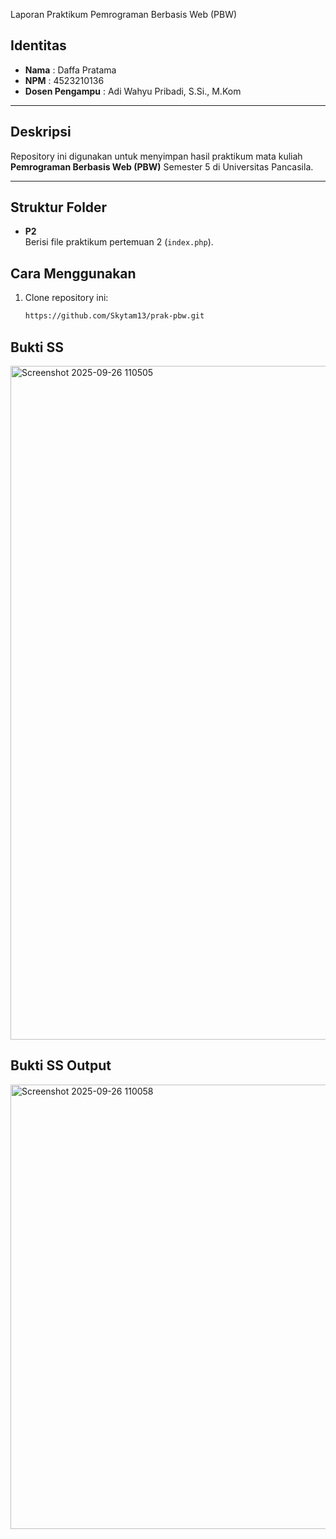  Laporan Praktikum Pemrograman Berbasis Web (PBW)

## Identitas
- **Nama** : Daffa Pratama
- **NPM**  : 4523210136
- **Dosen Pengampu** : 	Adi Wahyu Pribadi, S.Si., M.Kom  

---

## Deskripsi
Repository ini digunakan untuk menyimpan hasil praktikum mata kuliah **Pemrograman Berbasis Web (PBW)** Semester 5 di Universitas Pancasila.

---

## Struktur Folder
- **P2**  
  Berisi file praktikum pertemuan 2 (`index.php`).

## Cara Menggunakan
1. Clone repository ini:
   ```bash
   https://github.com/Skytam13/prak-pbw.git

## Bukti SS 
<img width="1919" height="1078" alt="Screenshot 2025-09-26 110505" src="https://github.com/user-attachments/assets/1b6161ed-1889-4d5d-ab2d-2608d5c16563" />

## Bukti SS Output
<img width="683" height="711" alt="Screenshot 2025-09-26 110058" src="https://github.com/user-attachments/assets/fc992701-f423-4494-b9f8-b010128ad33a" />
